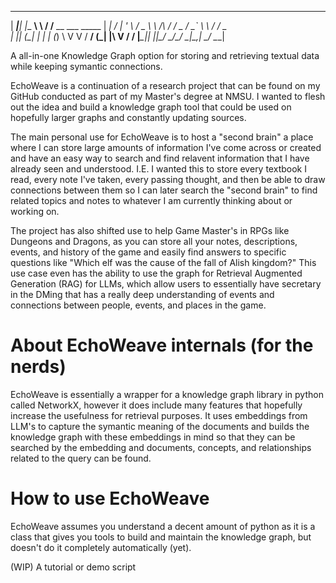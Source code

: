   _____     _        __        __                   
 | ____|___| |__   __\ \      / /__  __ ___   _____ 
 |  _| / __| '_ \ / _ \ \ /\ / / _ \/ _` \ \ / / _ \
 | |__| (__| | | | (_) \ V  V /  __/ (_| |\ V /  __/
 |_____\___|_| |_|\___/ \_/\_/ \___|\__,_| \_/ \___|


 A all-in-one Knowledge Graph option for storing and retrieving textual data while keeping symantic connections.

 EchoWeave is a continuation of a research project that can be found on my GitHub conducted as part of my Master's degree at NMSU. I wanted to flesh out the idea and build a knowledge graph tool that could be used on hopefully larger graphs and constantly updating sources.

 The main personal use for EchoWeave is to host a "second brain" a place where I can store large amounts of information I've come across or created and have an easy way to search and find relavent information that I have already seen and understood. I.E. I wanted this to store every textbook I read, every note I've taken, every passing thought, and then be able to draw connections between them so I can later search the "second brain" to find related topics and notes to whatever I am currently thinking about or working on. 

 The project has also shifted use to help Game Master's in RPGs like Dungeons and Dragons, as you can store all your notes, descriptions, events, and history of the game and easily find answers to specific questions like "Which elf was the cause of the fall of Alish kingdom?" This use case even has the ability to use the graph for Retrieval Augmented Generation (RAG) for LLMs, which allow users to essentially have secretary in the DMing that has a really deep understanding of events and connections between people, events, and places in the game. 

 # About EchoWeave internals (for the nerds)
 EchoWeave is essentially a wrapper for a knowledge graph library in python called NetworkX, however it does include many features that hopefully increase the usefulness for retrieval purposes. It uses embeddings from LLM's to capture the symantic meaning of the documents and builds the knowledge graph with these embeddings in mind so that they can be searched by the embedding and documents, concepts, and relationships related to the query can be found.

# How to use EchoWeave
EchoWeave assumes you understand a decent amount of python as it is a class that gives you tools to build and maintain the knowledge graph, but doesn't do it completely automatically (yet). 

(WIP) A tutorial or demo script 
